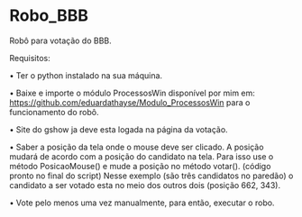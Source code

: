 # Robo_BBB
Robô para votação do BBB.


Requisitos:

• Ter o python instalado na sua máquina.

• Baixe e importe o módulo ProcessosWin disponível por mim em: https://github.com/eduardathayse/Modulo_ProcessosWin para o funcionamento do robô.

• Site do gshow ja deve esta logada na página da votação.

• Saber a posição da tela onde o mouse deve ser clicado. A posição mudará de acordo com a posição do candidato na tela.
    Para isso use o método PosicaoMouse() e mude a posição no método votar(). (código pronto no final do script)
    Nesse exemplo (são três candidatos no paredão) o candidato a ser votado esta no meio dos outros dois (posição 662, 343).
    
• Vote pelo menos uma vez manualmente, para então, executar o robo.

